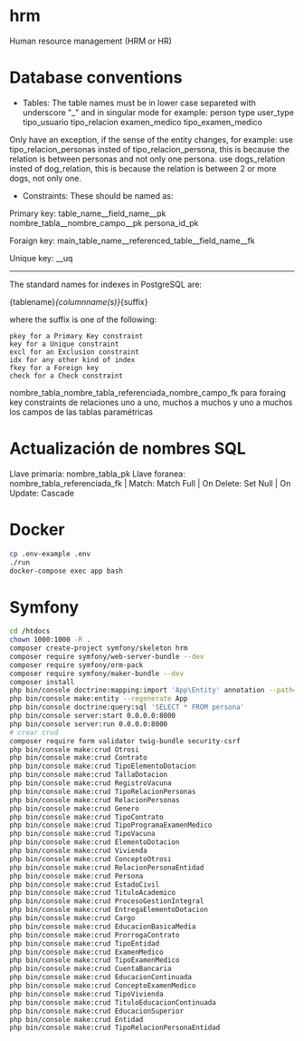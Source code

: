 # hrm
Human resource management (HRM or HR)

# Database conventions
- Tables:
The table names must be in lower case separeted with underscore "_" and in singular mode for example:
person
type
user_type
tipo_usuario
tipo_relacion
examen_medico
tipo_examen_medico

Only have an exception, if the sense of the entity changes, for example:
use tipo_relacion_personas insted of tipo_relacion_persona, this is because the relation is between personas and not only one persona.
use dogs_relation insted of dog_relation, this is because the relation is between 2 or more dogs, not only one.

- Constraints:
These should be named as:

Primary key:
table_name__field_name__pk
nombre_tabla__nombre_campo__pk
persona_id_pk

Foraign key:
main_table_name__referenced_table__field_name__fk

Unique key:
__uq

------
The standard names for indexes in PostgreSQL are:

{tablename}_{columnname(s)}_{suffix}

where the suffix is one of the following:

    pkey for a Primary Key constraint
    key for a Unique constraint
    excl for an Exclusion constraint
    idx for any other kind of index
    fkey for a Foreign key
    check for a Check constraint


nombre_tabla_nombre_tabla_referenciada_nombre_campo_fk para foraing key
constraints de relaciones uno a uno, muchos a muchos y uno a muchos
los campos de las tablas paramétricas

# Actualización de nombres SQL
Llave primaria: nombre_tabla_pk
Llave foranea: nombre_tabla_referenciada_fk
    | Match: Match Full
    | On Delete: Set Null
    | On Update: Cascade

# Docker
```sh
cp .env-example .env
./run
docker-compose exec app bash
```

# Symfony
```sh
cd /htdocs
chown 1000:1000 -R .
composer create-project symfony/skeleton hrm
composer require symfony/web-server-bundle --dev
composer require symfony/orm-pack
composer require symfony/maker-bundle --dev
composer install
php bin/console doctrine:mapping:import 'App\Entity' annotation --path=src/Entity
php bin/console make:entity --regenerate App
php bin/console doctrine:query:sql 'SELECT * FROM persona'
php bin/console server:start 0.0.0.0:8000
php bin/console server:run 0.0.0.0:8000
# crear crud
composer require form validator twig-bundle security-csrf
php bin/console make:crud Otrosi
php bin/console make:crud Contrato
php bin/console make:crud TipoElementoDotacion
php bin/console make:crud TallaDotacion
php bin/console make:crud RegistroVacuna
php bin/console make:crud TipoRelacionPersonas
php bin/console make:crud RelacionPersonas
php bin/console make:crud Genero
php bin/console make:crud TipoContrato
php bin/console make:crud TipoProgramaExamenMedico
php bin/console make:crud TipoVacuna
php bin/console make:crud ElementoDotacion
php bin/console make:crud Vivienda
php bin/console make:crud ConceptoOtrosi
php bin/console make:crud RelacionPersonaEntidad
php bin/console make:crud Persona
php bin/console make:crud EstadoCivil
php bin/console make:crud TituloAcademico
php bin/console make:crud ProcesoGestionIntegral
php bin/console make:crud EntregaElementoDotacion
php bin/console make:crud Cargo
php bin/console make:crud EducacionBasicaMedia
php bin/console make:crud ProrrogaContrato
php bin/console make:crud TipoEntidad
php bin/console make:crud ExamenMedico
php bin/console make:crud TipoExamenMedico
php bin/console make:crud CuentaBancaria
php bin/console make:crud EducacionContinuada
php bin/console make:crud ConceptoExamenMedico
php bin/console make:crud TipoVivienda
php bin/console make:crud TituloEducacionContinuada
php bin/console make:crud EducacionSuperior
php bin/console make:crud Entidad
php bin/console make:crud TipoRelacionPersonaEntidad
```